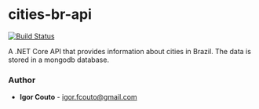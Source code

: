 # cities-br-api
[![Build Status](https://dev.azure.com/igor-couto/cities-br/_apis/build/status/cities-br-api%20-%20CI?branchName=master)](https://dev.azure.com/igor-couto/cities-br/_build/latest?definitionId=1&branchName=master)

A .NET Core API that provides information about cities in Brazil. The data is stored in a mongodb database.

### Author

* **Igor Couto** - [igor.fcouto@gmail.com](mailto:igor.fcouto@gmail.com)
